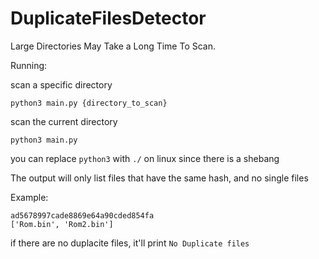 # DuplicateFilesDetector
Large Directories May Take a Long Time To Scan.

Running:

scan a specific directory

`python3 main.py {directory_to_scan}`

scan the current directory

`python3 main.py`

you can replace `python3` with `./` on linux since there is a shebang

The output will only list files that have the same hash, and no single files

Example:

```
ad5678997cade8869e64a90cded854fa
['Rom.bin', 'Rom2.bin']
```

if there are no duplacite files, it'll print `No Duplicate files`

